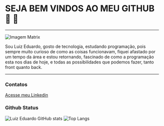 # SEJA BEM VINDOS AO MEU GITHUB 👋 :punch:
-----------------
![Imagem Matrix](https://i.pinimg.com/originals/9f/e5/4a/9fe54a821b0a059011d17ecbc9144b6f.gif)

Sou Luiz Eduardo, gosto de tecnologia, estudando programação, pois sempre muito curioso de como as coisas funcionavam,
fiquei afastado por um tempo da área e estou retornando, fascinado de como a programação esta nos dias de hoje, e todas 
as possibilidades que podemos fazer, tanto front quanto back.

-----------------

### Contatos

[Acesse meu Linkedin](https://www.linkedin.com/in/luizeduardogferreira/)

### Github Status

![Luiz Eduardo GitHub stats](https://github-readme-stats.vercel.app/api?username=LuizinEduardo&show_icons=true&theme=algolia)
![Top Langs](https://github-readme-stats.vercel.app/api/top-langs/?username=LuizinEduardo&layout=compact&langs_count=7&theme=algolia)


<!--


**LuizinEduardo/LuizinEduardo** is a ✨ _special_ ✨ repository because its `README.md` (this file) appears on your GitHub profile.

Here are some ideas to get you started:

- 🔭 I’m currently working on ...
- 🌱 I’m currently learning ...
- 👯 I’m looking to collaborate on ...
- 🤔 I’m looking for help with ...
- 💬 Ask me about ...
- 📫 How to reach me: ...
- 😄 Pronouns: ...
- ⚡ Fun fact: ...
-->
